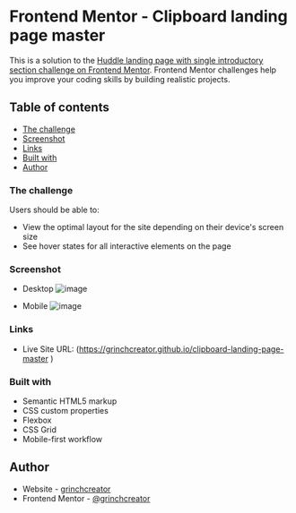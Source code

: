 
# Frontend Mentor - Clipboard landing page master

This is a solution to the [Huddle landing page with single introductory section challenge on Frontend Mentor](https://www.frontendmentor.io/challenges/huddle-landing-page-with-a-single-introductory-section-B_2Wvxgi0). Frontend Mentor challenges help you improve your coding skills by building realistic projects. 

## Table of contents

  - [The challenge](#the-challenge)
  - [Screenshot](#screenshot)
  - [Links](#links)
  - [Built with](#built-with)
  - [Author](#author)



### The challenge

Users should be able to:


- View the optimal layout for the site depending on their device's screen size
- See hover states for all interactive elements on the page

### Screenshot

 - Desktop
![image](https://user-images.githubusercontent.com/119819551/228656004-6e37f535-d699-48f0-93cd-3a7915deeb75.png)


- Mobile
![image](https://user-images.githubusercontent.com/119819551/228656226-9a99369d-0d40-4282-93a4-fe18233b2325.png)


### Links

- Live Site URL: (https://grinchcreator.github.io/clipboard-landing-page-master
)


### Built with

- Semantic HTML5 markup
- CSS custom properties
- Flexbox
- CSS Grid
- Mobile-first workflow


## Author

- Website - [grinchcreator](https://grinchcreator.github.io/Personal-Website/)
- Frontend Mentor - [@grinchcreator](https://www.frontendmentor.io/profile/grinchcreator)
